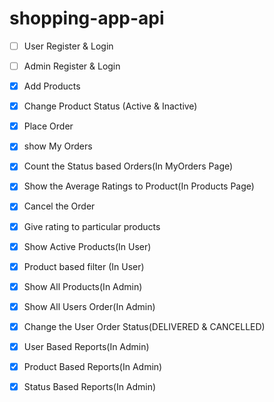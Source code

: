 # shopping-app-api
- [ ] User Register & Login 
- [ ] Admin  Register & Login
- [x] Add Products
- [x] Change Product Status (Active & Inactive)
- [x] Place Order
- [x] show My Orders
- [x] Count the Status based Orders(In MyOrders Page)
- [x] Show the Average Ratings to Product(In Products Page)
- [x] Cancel the Order
- [x] Give rating to particular products
- [x] Show Active Products(In User)
- [x] Product based filter (In User)
- [x] Show All Products(In Admin)
- [x] Show All Users Order(In Admin)
- [x] Change the User Order Status(DELIVERED & CANCELLED)
- [x] User Based Reports(In Admin)
- [x] Product Based Reports(In Admin)
- [x] Status Based Reports(In Admin)

